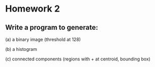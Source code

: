# Homework 2
## Write a program to generate:

(a) a binary image (threshold at 128)

(b) a histogram

(c) connected components (regions with + at centroid, bounding box)
